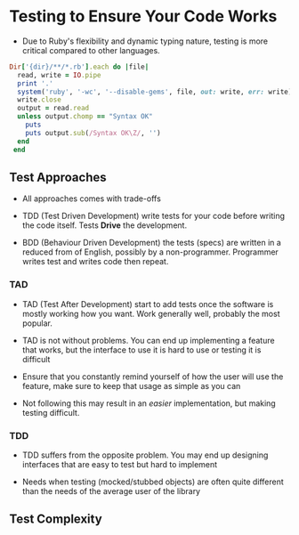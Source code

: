 # Testing to Ensure Your Code Works

* Due to Ruby's flexibility and dynamic typing nature, testing is more critical
compared to other languages.

```ruby
Dir['{dir}/**/*.rb'].each do |file|
  read, write = IO.pipe
  print '.'
  system('ruby', '-wc', '--disable-gems', file, out: write, err: write)
  write.close
  output = read.read
  unless output.chomp == "Syntax OK"
    puts
    puts output.sub(/Syntax OK\Z/, '')
  end
 end
```

## Test Approaches

* All approaches comes with trade-offs
* TDD (Test Driven Development)
write tests for your code before writing the code itself. Tests **Drive** the development.

* BDD (Behaviour Driven Development)
the tests (specs) are written in a reduced from of English, possibly by a non-programmer.
Programmer writes test and writes code then repeat.

### TAD

* TAD (Test After Development)
start to add tests once the software is mostly working how you want. Work generally
well, probably the most popular.

* TAD is not without problems. You can end up implementing a feature that works,
but the interface to use it is hard to use or testing it is difficult

* Ensure that you constantly remind yourself of how the user will use the feature,
make sure to keep that usage as simple as you can

* Not following this may result in an *easier* implementation, but making testing
difficult.

### TDD

* TDD suffers from the opposite problem. You may end up designing interfaces that
are easy to test but hard to implement

* Needs when testing (mocked/stubbed objects) are often quite different than the needs of
the average user of the library

## Test Complexity


